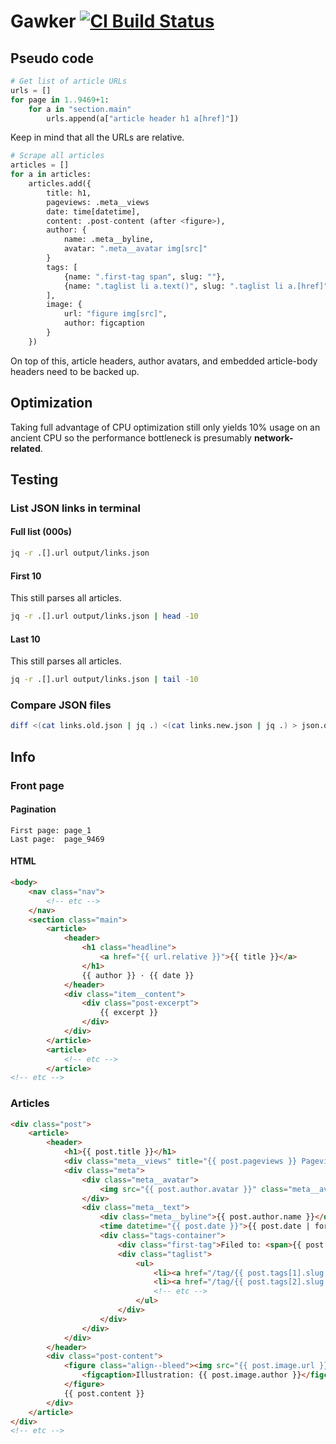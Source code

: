 Gawker [![CI Build Status][]](https://travis-ci.org/ndarville/gawker)
======

## Pseudo code ##

```python
# Get list of article URLs
urls = []
for page in 1..9469+1:
    for a in "section.main"
        urls.append(a["article header h1 a[href]"])
```

Keep in mind that all the URLs are relative.

```python
# Scrape all articles
articles = []
for a in articles:
    articles.add({
        title: h1,
        pageviews: .meta__views
        date: time[datetime],
        content: .post-content (after <figure>),
        author: {
            name: .meta__byline,
            avatar: ".meta__avatar img[src]"
        }
        tags: [
            {name: ".first-tag span", slug: ""},
            {name: ".taglist li a.text()", slug: ".taglist li a.[href]"}
        ],
        image: {
            url: "figure img[src]",
            author: figcaption
        }
    })
```

On top of this, article headers, author avatars, and embedded article-body headers need to be backed up.

## Optimization ##

Taking full advantage of CPU optimization still only yields 10% usage on an ancient CPU so the performance bottleneck is presumably **network-related**.

## Testing ##

### List JSON links in terminal ###

#### Full list (000s) ####

```sh
jq -r .[].url output/links.json
```

#### First 10 ####

This still parses all articles.

```sh
jq -r .[].url output/links.json | head -10
```

#### Last 10 ####

This still parses all articles.

```sh
jq -r .[].url output/links.json | tail -10
```

### Compare JSON files ###

```sh
diff <(cat links.old.json | jq .) <(cat links.new.json | jq .) > json.diff
```

## Info ##

### Front page ###

#### Pagination ####

    First page: page_1
    Last page:  page_9469

#### HTML ####

```html
<body>
    <nav class="nav">
        <!-- etc -->
    </nav>
    <section class="main">
        <article>
            <header>
                <h1 class="headline">
                    <a href="{{ url.relative }}">{{ title }}</a>
                </h1>
                {{ author }} · {{ date }}
            </header>
            <div class="item__content">
                <div class="post-excerpt">
                    {{ excerpt }}
                </div>
            </div>
        </article>
        <article>
            <!-- etc -->
        </article>
<!-- etc -->
```

### Articles ###

```html
<div class="post">
    <article>
        <header>
            <h1>{{ post.title }}</h1>
            <div class="meta__views" title="{{ post.pageviews }} Pageviews">{{ post.pageviews }}</div>
            <div class="meta">
                <div class="meta__avatar">
                    <img src="{{ post.author.avatar }}" class="meta__avatar">
                </div>
                <div class="meta__text">
                    <div class="meta__byline">{{ post.author.name }}</div>
                    <time datetime="{{ post.date }}">{{ post.date | formatted }}</time>
                    <div class="tags-container">
                        <div class="first-tag">Filed to: <span>{{ post.tags[0].name }}</span></div>
                        <div class="taglist">
                            <ul>
                                <li><a href="/tag/{{ post.tags[1].slug }}">{{ post.tags[1].name }}</a></li>
                                <li><a href="/tag/{{ post.tags[2].slug }}">{{ post.tags[2].name }}</a></li>
                                <!-- etc -->
                            </ul>
                        </div>
                    </div>
                </div>
            </div>
        </header>
        <div class="post-content">
            <figure class="align--bleed"><img src="{{ post.image.url }}">
                <figcaption>Illustration: {{ post.image.author }}</figcaption>
            </figure>
            {{ post.content }}
        </div>
    </article>
</div>
<!-- etc -->
```


[ci build status]: https://travis-ci.org/ndarville/gawker.svg
